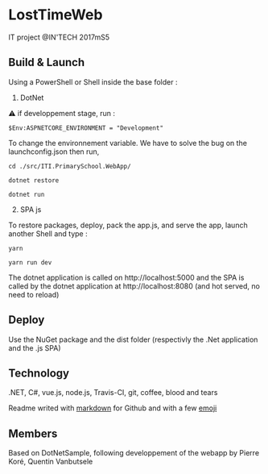 # LostTimeWeb

IT project @IN'TECH 2017mS5

## Build & Launch 

Using a PowerShell or Shell inside the base folder :

1. DotNet

:warning: if developpement stage, run :
```
$Env:ASPNETCORE_ENVIRONMENT = "Development"
```
To change the environnement variable. We have to solve the bug on the launchconfig.json then run,
```
cd ./src/ITI.PrimarySchool.WebApp/

dotnet restore

dotnet run
```
2. SPA js

To restore packages, deploy, pack the app.js, and serve the app, launch another Shell and type :
```
yarn 

yarn run dev
```
The dotnet application is called on http://localhost:5000 and the SPA is called by the dotnet application at http://localhost:8080 (and hot served, no need to reload) 

## Deploy

Use the NuGet package and the dist folder (respectivly the .Net application and the .js SPA)

## Technology

.NET, C#, vue.js, node.js, Travis-CI, git, coffee, blood and tears

Readme writed with [markdown](https://github.com/adam-p/markdown-here/wiki/Markdown-Cheatsheet#code) for Github and with a few [emoji](https://www.webpagefx.com/tools/emoji-cheat-sheet/)

## Members
Based on DotNetSample, following developpement of the webapp by
Pierre Koré, Quentin Vanbutsele

